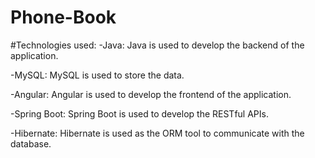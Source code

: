 # Phone-Book
#Technologies used:
-Java: Java is used to develop the backend of the application.

-MySQL: MySQL is used to store the data.

-Angular: Angular is used to develop the frontend of the application.

-Spring Boot: Spring Boot is used to develop the RESTful APIs.

-Hibernate: Hibernate is used as the ORM tool to communicate with the database.
